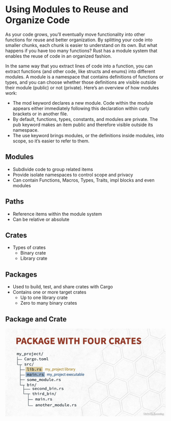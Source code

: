 # Using Modules to Reuse and Organize Code

As your code grows, you’ll eventually move functionality into other functions for reuse and better organization. By
splitting your code into smaller chunks, each chunk is easier to understand on its own. But what happens if you have too
many functions? Rust has a module system that enables the reuse of code in an organized fashion.

In the same way that you extract lines of code into a function, you can extract functions (and other code, like structs
and enums) into different modules. A module is a namespace that contains definitions of functions or types, and you can
choose whether those definitions are visible outside their module (public) or not (private). Here’s an overview of how
modules work:

* The mod keyword declares a new module. Code within the module appears either immediately following this declaration
  within curly brackets or in another file.
* By default, functions, types, constants, and modules are private. The pub keyword makes an item public and therefore
  visible outside its namespace.
* The use keyword brings modules, or the definitions inside modules, into scope, so it’s easier to refer to them.

## Modules

* Subdivide code to group related items
* Provide isolate namespaces to control scope and privacy
* Can contain Functions, Macros, Types, Traits, impl blocks and even modules

## Paths

* Reference items within the module system
* Can be relative or absolute

## Crates

* Types of crates
    * Binary crate
    * Library crate

## Packages

* Used to build, test, and share crates with Cargo
* Contains one or more target crates
    * Up to one library crate
    * Zero to many binary crates

## Package and Crate

![package-and-crates.png](image/package-and-crates.png)